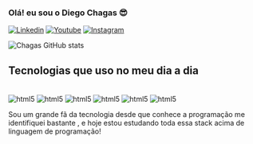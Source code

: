 ### Olá! eu sou o Diego Chagas 😎

[![Linkedin](https://img.shields.io/badge/DIEGOFCHAGAS-UP-green.svg )](https://www.linkedin.com/in/diego-fernandes-chagas/)
[![Youtube](https://img.shields.io/badge/YouTube-FF0000?style=for-the-badge&logo=youtube&logoColor=white )](https://www.youtube.com/channel/UCmqPw7_q0LnLMr2wN06Yudw)
[![Instagram](https://img.shields.io/badge/Instagram-E4405F?style=for-the-badge&logo=instagram&logoColor=white )](https://www.instagram.com/diegochagas.dev/)


![Chagas GitHub stats](https://github-readme-stats.vercel.app/api?username=diegofchagas&show_icons=true&theme=dark)

## Tecnologias que uso no meu dia a dia

<div style="display:inline-block"><br/> 
<img align="center" alt="html5" src="https://img.shields.io/badge/HTML5-E34F26?style=for-the-badge&logo=html5&logoColor=white" />
<img align="center" alt="html5" src="https://img.shields.io/badge/CSS3-1572B6?style=for-the-badge&logo=css3&logoColor=white" />
<img align="center" alt="html5" src="https://img.shields.io/badge/JavaScript-F7DF1E?style=for-the-badge&logo=javascript&logoColor=black" />
<img align="center" alt="html5" src="https://img.shields.io/badge/React-20232A?style=for-the-badge&logo=react&logoColor=61DAFB" />
<img align="center" alt="html5" src="https://img.shields.io/badge/Node.js-43853D?style=for-the-badge&logo=node.js&logoColor=white" />
<img align="center" alt="html5" src="https://img.shields.io/badge/MySQL-00000F?style=for-the-badge&logo=mysql&logoColor=white" />
</div><br/>

Sou um grande fã da tecnologia desde que conhece a programação me identifiquei bastante , e hoje estou estudando toda essa stack acima de linguagem de programação!
